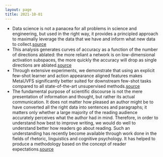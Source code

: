 ```yaml
---
layout: page
title: 2021-10-01
---
```

- Data science is not a panacea for all problems in science and engineering, but used in the right way, it provides a principled approach to maximally leverage the data that we have and inform what new data to collect.[source](https://www.pnas.org/content/pnas/113/15/3932.full.pdf)
- This analysis generates curves of accuracy as a function of the number of directions ablated: the more reliant a network is on low-dimensional activation subspaces, the more quickly the accuracy will drop as single directions are ablated.[source](https://arxiv.org/pdf/1803.06959.pdf)
- Through extensive experiments, we demonstrate that using an explicit few-shot learner and action appearance aligned features makes MetaUVFS significantly better suited for downstream few-shot tasks compared to all state-of-the-art unsupervised methods.[source](https://arxiv.org/pdf/2109.15317.pdf)
- The fundamental purpose of scientific discourse is not the mere presentation of information and thought, but rather its actual communication. It does not matter how pleased an author might be to have converted all the right data into sentences and paragraphs; it matters only whether a large majority of the reading audience accurately perceives what the author had in mind. Therefore, in order to understand how best to improve writing, we would do well to understand better how readers go about reading. Such an understanding has recently become available through work done in the fields of rhetoric, linguistics and cognitive psychology. It has helped to produce a methodology based on the concept of reader expectations.[source](https://www.americanscientist.org/blog/the-long-view/the-science-of-scientific-writing)

